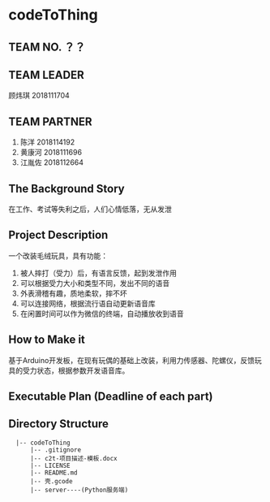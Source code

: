 # codeToThing

## TEAM NO. ？？

## TEAM LEADER

顾炜琪 2018111704

## TEAM PARTNER

1. 陈洋 2018114192
2. 黄康河 2018111696
3. 江胤佐 2018112664

## The Background Story

在工作、考试等失利之后，人们心情低落，无从发泄

## Project Description

一个改装毛绒玩具，具有功能：

1. 被人摔打（受力）后，有语言反馈，起到发泄作用
2. 可以根据受力大小和类型不同，发出不同的语音
3. 外表滑稽有趣，质地柔软，摔不坏
4. 可以连接网络，根据流行语自动更新语音库
5. 在闲置时间可以作为微信的终端，自动播放收到语音

## How to Make it

基于Arduino开发板，在现有玩偶的基础上改装，利用力传感器、陀螺仪，反馈玩具的受力状态，根据参数开发语音库。

## Executable Plan (Deadline of each part)

## Directory Structure

``` plain text
  |-- codeToThing
      |-- .gitignore
      |-- c2t-项目描述-模板.docx
      |-- LICENSE
      |-- README.md
      |-- 壳.gcode
      |-- server----(Python服务端)
```